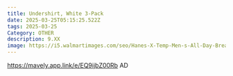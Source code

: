 ```yaml
---
title: Undershirt, White 3-Pack
date: 2025-03-25T05:15:25.522Z
tags: 2025-03-25
Category: OTHER
description: 9.XX
image: https://i5.walmartimages.com/seo/Hanes-X-Temp-Men-s-All-Day-Breathable-Mesh-Crewneck-Undershirt-White-3-Pack_bf8f06c9-9ff6-42a3-91f8-8f0a78dbbc07.a2ee67648cad4a366257af7f2d946755.jpeg?odnHeight=640&odnWidth=640&odnBg=FFFFFF
---
```

https://mavely.app.link/e/EQ9ijbZ00Rb     AD